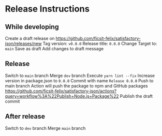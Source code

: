 # Release Instructions

## While developing
Create a draft release on https://github.com/ficsit-felix/satisfactory-json/releases/new
Tag version: `v0.0.0`
Release title: `0.0.0`
Change Target to: `main`
Save as draft
Add changes to draft message

## Release
Switch to `main` branch
Merge `dev` branch
Execute `yarn lint --fix`
Increase version in package.json to `0.0.0`
Commit with name `Release 0.0.0`
Push to main branch
Action will push the package to npm and GitHub packages https://github.com/ficsit-felix/satisfactory-json/actions?query=workflow%3A%22Publish+Node.js+Package%22
Publish the draft commit

## After release
Switch to `dev` branch
Merge `main` branch